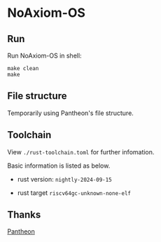 # NoAxiom-OS

## Run

Run NoAxiom-OS in shell:

```shell
make clean
make
```

## File structure

Temporarily using Pantheon's file structure.

## Toolchain

View `./rust-toolchain.toml` for further infomation.

Basic information is listed as below.

 - rust version: `nightly-2024-09-15`

 - rust target `riscv64gc-unknown-none-elf`

## Thanks

[Pantheon](https://gitee.com/LiLiangF/pantheon_visionfive)